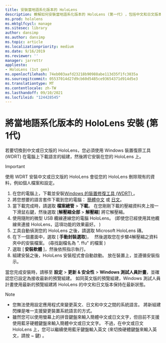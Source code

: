 ```yaml
---
title: 安裝當地語系化版本的 HoloLens
description: 瞭解如何安裝當地語系化版本的 HoloLens (第一代) ，包括中文和日文版本。
ms.prod: hololens
ms.mktglfcycl: manage
ms.sitesec: library
author: dansimp
ms.author: dansimp
ms.topic: article
ms.localizationpriority: medium
ms.date: 9/16/2019
ms.reviewer: ''
manager: jarrettr
appliesto:
- HoloLens (1st gen)
ms.openlocfilehash: 74eb003aafd23218b90988abe113d35f1fc3035a
ms.sourcegitcommit: 05537014d27d9cb60d5485ce93654371d914d5e3
ms.translationtype: MT
ms.contentlocale: zh-TW
ms.lasthandoff: 09/10/2021
ms.locfileid: "124428545"
---
```

# <a name="install-localized-versions-of-hololens-1st-gen"></a>將當地語系化版本的 HoloLens 安裝 (第1代) 

若要切換到中文或日文版的 HoloLens，您必須使用 Windows 裝置復原工具 (WDRT) 在電腦上下載語言的組建，然後將它安裝在您的 HoloLens 上。

> [!IMPORTANT]
> 使用 WDRT 安裝中文或日文版的 HoloLens 會從您的 HoloLens 刪除現有的資料，例如個人檔案和設定。 

1. 在您的電腦上，下載並安裝[Windows 的裝置修復工具 (WDRT) ](https://support.microsoft.com/help/12379)。
1. 將您想要的語言套件下載到您的電腦：  [簡體中文](https://aka.ms/hololensdownload-ch) 或 [日文](https://aka.ms/hololensdownload-jp)。
1. 當下載完成時，請選取 **檔案總管**  >  **下載**。 在您剛剛下載的壓縮資料夾上按一下滑鼠右鍵，然後選取 [**解壓縮全部**  >  **解壓縮**] 將它解壓縮。
1. 使用隨附的微型 USB 纜線連線您的電腦 HoloLens。  (即使您已經使用其他纜線來連接 HoloLens，這項功能的效果最好。 ) 
1. 工具自動偵測您的 HoloLens 之後，請選取 Microsoft HoloLens 磚。
1. 在下一個畫面中，選取 [ **手動封裝選取**]，   然後選取您在步驟4解壓縮之資料夾中的安裝檔案。  (尋找副檔名為 ". ffu" 的檔案 )  
1. 選取 [ **安裝軟體** ]，然後依照指示執行。 
1. 組建安裝之後，HoloLens 安裝程式會自動啟動。 放在裝置上，並遵循安裝指示。 

當您完成安裝時，請移至 **設定**  >  **更新 & 安全性**  >  **Windows 測試人員計畫**，並確認您已設定為接收最新的預覽組建。 如同英文版的預覽組建，Windows 測試人員計畫使用最新的預覽組建將 HoloLens 的中文和日文版本保持在最新狀態。

> [!NOTE]
>  
> - 您無法使用設定應用程式來變更英文、日文和中文之間的系統語言。 將新組建閃爍是唯一支援變更裝置系統語言的方式。
> - 雖然您可以使用螢幕上的拼音鍵盤來輸入簡體中文或日文文字，但目前不支援使用藍牙硬體鍵盤來輸入簡體中文或日文文字。  不過，在中文或日文 HoloLens 上，您可以繼續使用藍牙鍵盤輸入英文 (來切換硬體鍵盤來輸入英文，請按 ~ 鍵) 。
